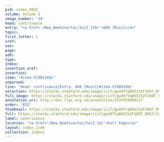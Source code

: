 ```yaml
---
pid: index_0832
volume: Volume 3
image_number: '14'
head: contrivance
entry: "<a href='/New_Beehive/toc/toc2_139/'>608 [Ruin]</a>"
topic: 
first_letter: C
xref: 
see: 
page: 
add: 
type: 
index: 
insertion_xref: 
insertion: 
item: "#item-57d8510dc"
unparsed: 
line: 'Head: contrivance|Entry: 608 [Ruin]|#item-57d8510dc'
selection: https://stacks.stanford.edu/image/iiif/gw497tq8651%2F1607_0957/1844,1125,599,111/full/0/default.jpg
full_image: https://stacks.stanford.edu/image/iiif/gw497tq8651%2F1607_0957/full/full/0/default.jpg
annotation_uri: http://dev.llgc.org.uk/annotation/1537559409117
order: '832'
thumbnail: https://stacks.stanford.edu/image/iiif/gw497tq8651%2F1607_0957/1844,1125,599,111/150,/0/default.jpg
full: https://stacks.stanford.edu/image/iiif/gw497tq8651%2F1607_0957/1844,1125,599,111/full/0/default.jpg
label: contrivance
location: "<a href='/New_Beehive/toc/toc3_14/'>Full Page</a>"
layout: index_item
collection: index1
---
```

